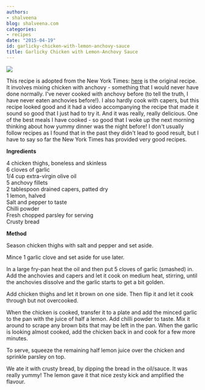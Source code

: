 ```yaml
---
authors:
- shalveena
blog: shalveena.com
categories:
- recipes
date: "2015-04-19"
id: garlicky-chicken-with-lemon-anchovy-sauce
title: Garlicky Chicken with Lemon-Anchovy Sauce
---
```


  
  

[![](images/4f0ea-img_7029.jpg)](https://shalveena.files.wordpress.com/2015/04/4f0ea-img_7029.jpg)

  
This recipe is adopted from the New York Times: [here](http://cooking.nytimes.com/recipes/1015290-garlicky-chicken-with-lemon-anchovy-sauce) is the original recipe. It involves mixing chicken with anchovy - something that I would never have done normally. I've never cooked with anchovy before (to tell the truth, I have never eaten anchovies before!). I also hardly cook with capers, but this recipe looked good and it had a video accompanying the recipe that made it sound so good that I just had to try it. And it was really, really delicious. One of the best meals I have cooked - so good that I woke up the next morning thinking about how yummy dinner was the night before! I don't usually follow recipes as I found that in the past they didn't lead to good result, but I have to say so far the New York Times has provided very good recipes.  
  
**Ingredients**  
  
4 chicken thighs, boneless and skinless  
6 cloves of garlic  
1/4 cup extra-virgin olive oil  
5 anchovy fillets  
2 tablespoon drained capers, patted dry  
1 lemon, halved  
Salt and pepper to taste  
Chilli powder  
Fresh chopped parsley for serving  
Crusty bread  
  
**Method**  
  
Season chicken thighs with salt and pepper and set aside.  
  
Mince 1 garlic clove and set aside for use later.  
  
In a large fry-pan heat the oil and then put 5 cloves of garlic (smashed) in. Add the anchovies and capers and let it cook on medium heat, stirring, until the anchovies dissolve and the garlic starts to get a bit golden.  
  
Add chicken thighs and let it brown on one side. Then flip it and let it cook through but not overcooked.  
  
When the chicken is cooked, transfer it to a plate and add the minced garlic to the pan with the juice of half a lemon. Add chilli powder to taste. Mix it around to scrape any brown bits that may be left in the pan. When the garlic is looking almost cooked, add the chicken back in and cook for a few more minutes.  
  
To serve, squeeze the remaining half lemon juice over the chicken and sprinkle parsley on top.  
  
We ate it with crusty bread, by dipping the bread in the oil/sauce. It was really yummy! The lemon gave it that nice zesty kick and amplified the flavour.
